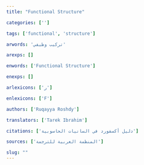 ```yaml
---
title: "Functional Structure"

categories: ['']

tags: ['functional', 'structure']

arwords: 'تركيب وظيفي'

arexps: []

enwords: ['Functional Structure']

enexps: []

arlexicons: ['ر']

enlexicons: ['F']

authors: ['Ruqayya Roshdy']

translators: ['Tarek Ibrahim']

citations: ['دليل أكسفورد في السانيات الحاسوبية']

sources: ['المنظمة العربية للترجمة']

slug: ""
---
```


